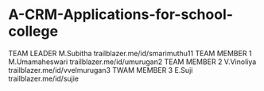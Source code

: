 # A-CRM-Applications-for-school-college
TEAM LEADER M.Subitha trailblazer.me/id/smarimuthu11
TEAM MEMBER 1 M.Umamaheswari trailblazer.me/id/umurugan2
TEAM MEMBER 2 V.Vinoliya trailblazer.me/id/vvelmurugan3
TWAM MEMBER 3 E.Suji trailblazer.me/id/sujie
